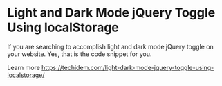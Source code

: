 # Light and Dark Mode jQuery Toggle Using localStorage
If you are searching to accomplish light and dark mode jQuery toggle on your website. Yes, that is the code snippet for you. 

Learn more https://techidem.com/light-dark-mode-jquery-toggle-using-localstorage/
